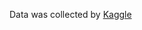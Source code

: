 Data was collected by [Kaggle](https://www.kaggle.com/datasets/rikdifos/credit-card-approval-prediction)
